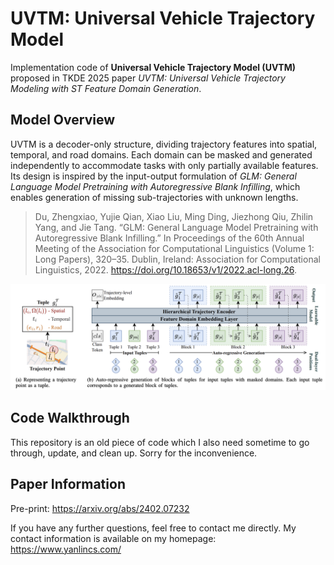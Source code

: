 # UVTM: Universal Vehicle Trajectory Model

Implementation code of **Universal Vehicle Trajectory Model (UVTM)** proposed in TKDE 2025 paper *UVTM: Universal Vehicle Trajectory Modeling with ST Feature Domain Generation*.

## Model Overview

UVTM is a decoder-only structure, dividing trajectory features into spatial, temporal, and road domains. Each domain can be masked and generated independently to accommodate tasks with only partially available features.
Its design is inspired by the input-output formulation of *GLM: General Language Model Pretraining with Autoregressive Blank Infilling*, which enables generation of missing sub-trajectories with unknown lengths.

> Du, Zhengxiao, Yujie Qian, Xiao Liu, Ming Ding, Jiezhong Qiu, Zhilin Yang, and Jie Tang. “GLM: General Language Model Pretraining with Autoregressive Blank Infilling.” In Proceedings of the 60th Annual Meeting of the Association for Computational Linguistics (Volume 1: Long Papers), 320–35. Dublin, Ireland: Association for Computational Linguistics, 2022. https://doi.org/10.18653/v1/2022.acl-long.26.

![UVTM Architecture](./assets/framework.png)

## Code Walkthrough

This repository is an old piece of code which I also need sometime to go through, update, and clean up. Sorry for the inconvenience.

## Paper Information

Pre-print: https://arxiv.org/abs/2402.07232

If you have any further questions, feel free to contact me directly. My contact information is available on my homepage: https://www.yanlincs.com/